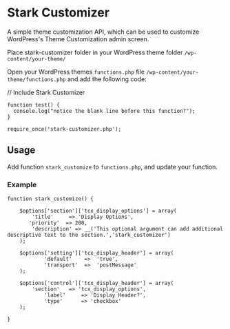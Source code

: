 # Stark Customizer
A simple theme customization API, which can be used to customize WordPress's Theme Customization admin screen.

Place stark-customizer folder in your WordPress theme folder ```/wp-content/your-theme/```

Open your WordPress themes ```functions.php``` file ```/wp-content/your-theme/functions.php``` and add the following code:

// Include Stark Customizer
```
function test() {
  console.log("notice the blank line before this function?");
}
```
``` require_once('stark-customizer.php'); ```

## Usage


Add function ```stark_customize``` to ```functions.php```, and update your function.

### Example

```
function stark_customize() {

	$options['section']['tcx_display_options'] = array(
		'title'     => 'Display Options',
	   'priority'  => 200,
		'description' => __('This optional argument can add additional descriptive text to the section.','stark_customizer')
	);

	$options['setting']['tcx_display_header'] = array(
	        'default'    =>  'true',
	        'transport'  =>  'postMessage'
	);

	$options['control']['tcx_display_header'] = array(
		'section'   => 'tcx_display_options',
	        'label'     => 'Display Header?',
	        'type'      => 'checkbox'
	);

}

```
